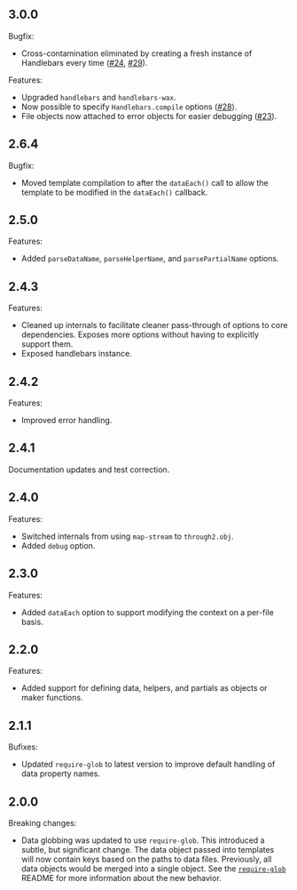 ## 3.0.0

Bugfix:

- Cross-contamination eliminated by creating a fresh instance of Handlebars every time ([#24](https://github.com/shannonmoeller/gulp-hb/issues/24), [#29](https://github.com/shannonmoeller/gulp-hb/issues/29)).

Features:

- Upgraded `handlebars` and `handlebars-wax`.
- Now possible to specify `Handlebars.compile` options ([#28](https://github.com/shannonmoeller/gulp-hb/issues/28)).
- File objects now attached to error objects for easier debugging ([#23](https://github.com/shannonmoeller/gulp-hb/issues/23)).

## 2.6.4

Bugfix:

- Moved template compilation to after the `dataEach()` call to allow the template to be modified in the `dataEach()` callback.

## 2.5.0

Features:

- Added `parseDataName`, `parseHelperName`, and `parsePartialName` options.

## 2.4.3

Features:

- Cleaned up internals to facilitate cleaner pass-through of options to core dependencies. Exposes more options without having to explicitly support them.
- Exposed handlebars instance.

## 2.4.2

Features:

- Improved error handling.

## 2.4.1

Documentation updates and test correction.

## 2.4.0

Features:

- Switched internals from using `map-stream` to `through2.obj`.
- Added `debug` option.

## 2.3.0

Features:

- Added `dataEach` option to support modifying the context on a per-file basis.

## 2.2.0

Features:

- Added support for defining data, helpers, and partials as objects or maker functions.

## 2.1.1

Bufixes:

- Updated `require-glob` to latest version to improve default handling of data property names.

## 2.0.0

Breaking changes:

- Data globbing was updated to use `require-glob`. This introduced a subtle, but significant change. The data object passed into templates will now contain keys based on the paths to data files. Previously, all data objects would be merged into a single object. See the [`require-glob`][reqglob] README for more information about the new behavior.

[reqglob]: http://github.com/shannonmoeller/require-glob
